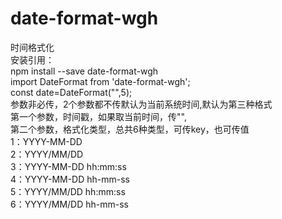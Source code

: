 # date-format-wgh
时间格式化</br>
安装引用：</br>
npm install --save date-format-wgh</br>
import DateFormat from 'date-format-wgh';</br>
const date=DateFormat("",5);</br>
参数非必传，2个参数都不传默认为当前系统时间,默认为第三种格式</br>
第一个参数，时间戳，如果取当前时间，传"",</br>
第二个参数，格式化类型，总共6种类型，可传key，也可传值</br>
1：YYYY-MM-DD</br>
2：YYYY/MM/DD</br>
3：YYYY-MM-DD hh:mm:ss</br>
4：YYYY-MM-DD hh-mm-ss</br>
5：YYYY/MM/DD hh:mm:ss</br>
6：YYYY/MM/DD hh-mm-ss</br>
